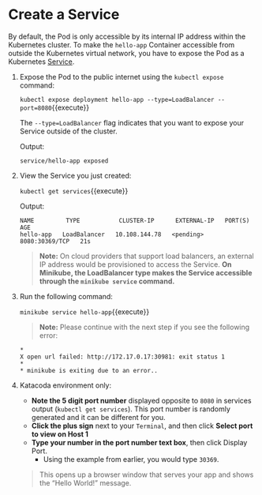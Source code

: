# Create a Service

By default, the Pod is only accessible by its internal IP address within the Kubernetes cluster. To make the `hello-app` Container accessible from outside the Kubernetes virtual network, you have to expose the Pod as a Kubernetes [Service](https://kubernetes.io/docs/concepts/services-networking/service/).

1. Expose the Pod to the public internet using the `kubectl expose` command:

    `kubectl expose deployment hello-app --type=LoadBalancer --port=8080`{{execute}}

    The `--type=LoadBalancer` flag indicates that you want to expose your Service outside of the cluster.

    Output:

    ```
    service/hello-app exposed
    ```

2. View the Service you just created:

    `kubectl get services`{{execute}}

    Output:

    ```
    NAME         TYPE           CLUSTER-IP      EXTERNAL-IP   PORT(S)          AGE
    hello-app   LoadBalancer   10.108.144.78   <pending>     8080:30369/TCP   21s
    ```

    > **Note:** On cloud providers that support load balancers, an external IP address would be provisioned to access the Service. **On Minikube, the LoadBalancer type makes the Service accessible through the `minikube service` command.**

3. Run the following command:

    `minikube service hello-app`{{execute}}

    > **Note:** Please continue with the next step if you see the following error:
    ```
    *
    X open url failed: http://172.17.0.17:30981: exit status 1
    *
    * minikube is exiting due to an error.. 
    ```

4. Katacoda environment only: 

    * **Note the 5 digit port number** displayed opposite to `8080` in services output (`kubectl get services`). This port number is randomly generated and it can be different for you. 
    * **Click the plus sign** next to your `Terminal`, and then click **Select port to view on Host 1**
    * **Type your number in the port number text box**, then click Display Port. 
        * Using the example from earlier, you would type `30369`.
    
    > This opens up a browser window that serves your app and shows the “Hello World!” message.


